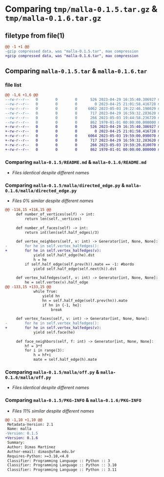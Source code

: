 # Comparing `tmp/malla-0.1.5.tar.gz` & `tmp/malla-0.1.6.tar.gz`

## filetype from file(1)

```diff
@@ -1 +1 @@
-gzip compressed data, was "malla-0.1.5.tar", max compression
+gzip compressed data, was "malla-0.1.6.tar", max compression
```

## Comparing `malla-0.1.5.tar` & `malla-0.1.6.tar`

### file list

```diff
@@ -1,6 +1,6 @@
--rw-r--r--   0        0        0      526 2023-04-29 16:35:40.386927 malla-0.1.5/README.md
--rw-r--r--   0        0        0        0 2023-04-25 21:01:58.416728 malla-0.1.5/malla/__init__.py
--rw-r--r--   0        0        0     6062 2023-05-03 19:22:46.190029 malla-0.1.5/malla/directed_edge.py
--rw-r--r--   0        0        0      717 2023-04-29 16:59:32.283620 malla-0.1.5/malla/off.py
--rw-r--r--   0        0        0      266 2023-05-03 19:44:58.236720 malla-0.1.5/pyproject.toml
--rw-r--r--   0        0        0      862 1970-01-01 00:00:00.000000 malla-0.1.5/PKG-INFO
+-rw-r--r--   0        0        0      526 2023-04-29 16:35:40.386927 malla-0.1.6/README.md
+-rw-r--r--   0        0        0        0 2023-04-25 21:01:58.416728 malla-0.1.6/malla/__init__.py
+-rw-r--r--   0        0        0     6064 2023-05-03 19:59:00.090070 malla-0.1.6/malla/directed_edge.py
+-rw-r--r--   0        0        0      717 2023-04-29 16:59:32.283620 malla-0.1.6/malla/off.py
+-rw-r--r--   0        0        0      266 2023-05-03 19:59:20.810070 malla-0.1.6/pyproject.toml
+-rw-r--r--   0        0        0      862 1970-01-01 00:00:00.000000 malla-0.1.6/PKG-INFO
```

### Comparing `malla-0.1.5/README.md` & `malla-0.1.6/README.md`

 * *Files identical despite different names*

### Comparing `malla-0.1.5/malla/directed_edge.py` & `malla-0.1.6/malla/directed_edge.py`

 * *Files 0% similar despite different names*

```diff
@@ -116,15 +116,15 @@
     def number_of_vertices(self) -> int:
         return len(self._vertices)
 
     def number_of_faces(self) -> int:
         return int(len(self.half_edges)/3)
 
     def vertex_neighbors(self, v: int) -> Generator[int, None, None]:
-        for he in self.vertex_halfedges():
+        for he in self.vertex_halfedges(v):
             yield self.half_edge(he).dst
             h = he
         if self.half_edge(self.prev(h)).mate == -1: #bordo
             yield self.half_edge(self.next(h)).dst
 
     def vertex_halfedges(self, v: int) -> Generator[int, None, None]:
         he = self.vertex(v).half_edge
@@ -133,15 +133,15 @@
             while True:
                 yield hn
                 hn = self.half_edge(self.prev(hn)).mate
                 if hn in {-1, he}:
                     break
 
     def vertex_faces(self, v: int) -> Generator[int, None, None]:
-        for he in self.vertex_halfedges():
+        for he in self.vertex_halfedges(v):
             yield self.face(he)
 
     def face_neighbors(self, f: int) -> Generator[int, None, None]:
         hf = 3*f
         for i in range(3):
             h = hf+i
             mate = self.half_edge(h).mate
```

### Comparing `malla-0.1.5/malla/off.py` & `malla-0.1.6/malla/off.py`

 * *Files identical despite different names*

### Comparing `malla-0.1.5/PKG-INFO` & `malla-0.1.6/PKG-INFO`

 * *Files 11% similar despite different names*

```diff
@@ -1,10 +1,10 @@
 Metadata-Version: 2.1
 Name: malla
-Version: 0.1.5
+Version: 0.1.6
 Summary: 
 Author: Dimas Martínez
 Author-email: dimas@ufam.edu.br
 Requires-Python: >=3.10,<4.0
 Classifier: Programming Language :: Python :: 3
 Classifier: Programming Language :: Python :: 3.10
 Classifier: Programming Language :: Python :: 3.11
```

